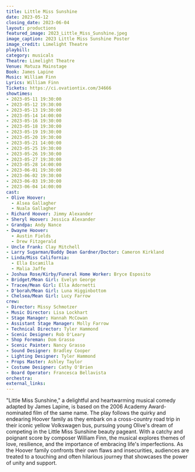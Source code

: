 ```yaml
---
title: Little Miss Sunshine
date: 2023-05-12
closing_date: 2023-06-04
layout: productions
featured_image: 2023_Little_Miss_Sunshine.jpeg
image_caption: 2023 Little Miss Sunshine Poster
image_credit: Limelight Theatre
playbill:
category: musicals
Theatre: Limelight Theatre
Venue: Matuza Mainstage
Book: James Lapine
Music: William Finn
Lyrics: William Finn
Tickets: https://ci.ovationtix.com/34666
showtimes:
- 2023-05-11 19:30:00
- 2023-05-12 19:30:00
- 2023-05-13 19:30:00
- 2023-05-14 14:00:00
- 2023-05-16 19:30:00
- 2023-05-18 19:30:00
- 2023-05-19 19:30:00
- 2023-05-20 19:30:00
- 2023-05-21 14:00:00
- 2023-05-25 19:30:00
- 2023-05-26 19:30:00
- 2023-05-27 19:30:00
- 2023-05-28 14:00:00
- 2023-06-01 19:30:00
- 2023-06-02 19:30:00
- 2023-06-03 19:30:00
- 2023-06-04 14:00:00
cast:
- Olive Hoover:
  - Alsea Gallagher
  - Nuala Gallagher
- Richard Hoover: Jimmy Alexander
- Sheryl Hoover: Jessica Alexander
- Grandpa: Andy Nance
- Dwayne Hoover:
  - Austin Fields
  - Drew Fitzgerald
- Uncle Frank: Clay Mitchell
- Larry Sugarman/Buddy Dean Gardner/Doctor: Cameron Kirkland
- Linda/Miss California:
  - Ella Escamilla
  - Malia Jaffe
- Joshua Rose/Kirby/Funeral Home Worker: Bryce Esposito
- Bridget/Mean Girl: Evelyn George
- Tracee/Mean Girl: Ella Adornetti
- D'borah/Mean Girl: Luna Higginbottom
- Chelsea/Mean Girl: Lucy Farrow
crew:
- Director: Missy Schmotzer
- Music Director: Lisa Lockhart
- Stage Manager: Hannah McCowan
- Assistant Stage Manager: Molly Farrow
- Technical Director: Tyler Hammond
- Scenic Designer: Rob O'Leary
- Shop Foreman: Dom Grasso
- Scenic Painter: Nancy Grasso
- Sound Designer: Bradley Cooper
- Lighting Designer: Tyler Hammond
- Props Master: Ashley Taylor
- Costume Designer: Cathy O'Brien
- Board Operator: Francesca Bellavista
orchestra:
external_links:
---
```

"Little Miss Sunshine," a delightful and heartwarming musical comedy adapted by James Lapine, is based on the 2006 Academy Award-nominated film of the same name. The play follows the quirky and endearing Hoover family as they embark on a cross-country road trip in their iconic yellow Volkswagen bus, pursuing young Olive's dream of competing in the Little Miss Sunshine beauty pageant. With a catchy and poignant score by composer William Finn, the musical explores themes of love, resilience, and the importance of embracing life's imperfections. As the Hoover family confronts their own flaws and insecurities, audiences are treated to a touching and often hilarious journey that showcases the power of unity and support.